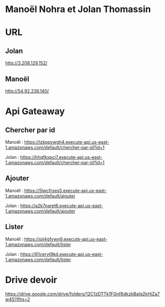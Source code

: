 # Manoël Nohra et Jolan Thomassin

# URL 
## Jolan
http://3.208.129.152/  

## Manoël
http://54.92.236.140/

# Api Gateaway 
## Chercher par id
Manoël :
https://lzkppvwgh4.execute-api.us-east-1.amazonaws.com/default/chercher-par-id?id=1

Jolan :
https://hhqfkxpci7.execute-api.us-east-1.amazonaws.com/default/chercher-par-id?id=1

## Ajouter
Manoël :
https://5lwcfrses5.execute-api.us-east-1.amazonaws.com/default/ajouter

Jolan :
https://a2k7naret6.execute-api.us-east-1.amazonaws.com/default/ajouter

## Lister
Manoël :
https://pji4gfywn9.execute-api.us-east-1.amazonaws.com/default/lister

Jolan :
https://61cervt9kd.execute-api.us-east-1.amazonaws.com/default/lister

# Drive devoir 
https://drive.google.com/drive/folders/12C1zDTTk1FGnf6dkzkBaIq2kHjZa7w4S?lfhs=2
